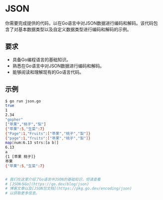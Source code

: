 # JSON

你需要完成提供的代码，以在Go语言中对JSON数据进行编码和解码。该代码包含了对基本数据类型以及自定义数据类型进行编码和解码的示例。

## 要求

- 具备Go编程语言的基础知识。
- 熟悉在Go语言中对JSON数据进行编码和解码。
- 能够阅读和理解现有的Go语言代码。

## 示例

```sh
$ go run json.go
true
1
2.34
"gopher"
["苹果","桃子","梨"]
{"苹果":5,"生菜":7}
{"Page":1,"Fruits":["苹果","桃子","梨"]}
{"page":1,"fruits":["苹果","桃子","梨"]}
map[num:6.13 strs:[a b]]
6.13
a
{1 [苹果 桃子]}
苹果
{"苹果":5,"生菜":7}


# 我们在这里介绍了Go语言中JSON的基础知识，但请查看
# [JSON与Go](https://go.dev/blog/json)
# 博客文章以及[JSON包文档](https://pkg.go.dev/encoding/json)
# 以获取更多信息。

```
